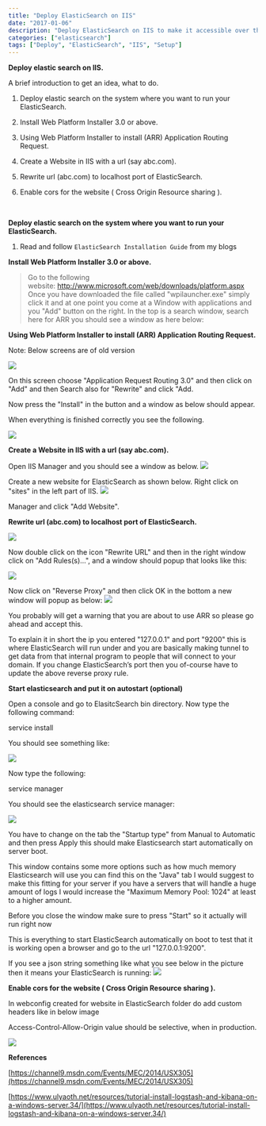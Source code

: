 ```yaml
---
title: "Deploy ElasticSearch on IIS"
date: "2017-01-06"
description: "Deploy ElasticSearch on IIS to make it accessible over the internet"
categories: ["elasticsearch"]
tags: ["Deploy", "ElasticSearch", "IIS", "Setup"]
---
```


**Deploy elastic search on IIS.**

A brief introduction to get an idea, what to do.

1. Deploy elastic search on the system where you want to run your
    ElasticSearch.

2. Install Web Platform Installer 3.0 or above.

3. Using Web Platform Installer to install (ARR) Application Routing
    Request.

4. Create a Website in IIS with a url (say abc.com).

5. Rewrite url (abc.com) to localhost port of ElasticSearch.

6. Enable cors for the website ( Cross Origin Resource sharing ).

<br />

**Deploy elastic search on the system where you want to run your ElasticSearch.**

1. Read and follow `ElasticSearch Installation Guide` from my blogs

**Install Web Platform Installer 3.0 or above.**

> Go to the following
> website: <http://www.microsoft.com/web/downloads/platform.aspx>
> Once you have downloaded the file called "wpilauncher.exe" simply
> click it and at one point you come at a Window with applications and
> you "Add" button on the right. In the top is a search window, search
> here for ARR you should see a window as here below:

**Using Web Platform Installer to install (ARR) Application Routing Request.**

Note: Below screens are of old version

<img src="/static/blog/ElasticSearch/Deploy ElasticSearch on IIS/Application_Request_Routing.png" />

On this screen choose "Application Request Routing 3.0" and then click
on "Add" and then Search also for "Rewrite" and click "Add.

Now press the "Install" in the button and a window as below should
appear.

When everything is finished correctly you see the following.

<img src="/static/blog/ElasticSearch/Deploy ElasticSearch on IIS/Web_Platform_Installer.png" />

**Create a Website in IIS with a url (say abc.com).**

Open IIS Manager and you should see a window as below.
<img src="/static/blog/ElasticSearch/Deploy ElasticSearch on IIS/IIS_Window.png" />

Create a new website for ElasticSearch as shown below. Right click on "sites" in the left part of IIS.
<img src="/static/blog/ElasticSearch/Deploy ElasticSearch on IIS/Setting_ElasticsSearch_Website.png" />

Manager and click "Add Website".

**Rewrite url (abc.com) to localhost port of ElasticSearch.**

<img src="/static/blog/ElasticSearch/Deploy ElasticSearch on IIS/Url_Rewrite.png" />

Now double click on the icon "Rewrite URL" and then in the right window
click on "Add Rules(s)...", and a window should popup that looks like
this:

<img src="/static/blog/ElasticSearch/Deploy ElasticSearch on IIS/Url_Rewrite_Reverse_Proxy.png" />

Now click on "Reverse Proxy" and then click OK in the bottom a new
window will popup as below:
<img src="/static/blog/ElasticSearch/Deploy ElasticSearch on IIS/Url_Rewrite_Reverse_Proxy_Rule.png" />

You probably will get a warning that you are about to use ARR so please
go ahead and accept this.

To explain it in short the ip you entered "127.0.0.1" and port "9200"
this is where ElasticSearch will run under and you are basically making
tunnel to get data from that internal program to people that will
connect to your domain. If you change ElasticSearch’s port then you
of-course have to update the above reverse proxy rule.

**Start elasticsearch and put it on autostart (optional)**

Open a console and go to ElasitcSearch bin directory. Now type the
following command:

service install

You should see something like:

<img src="/static/blog/ElasticSearch/Deploy ElasticSearch on IIS/ElasticSearch_Install_As_Service.png" />

Now type the following:

service manager

You should see the elasticsearch service manager:

<img src="/static/blog/ElasticSearch/Deploy ElasticSearch on IIS/ES_Start_From_ServiceManager.png" />

You have to change on the tab the "Startup type" from Manual to
Automatic and then press Apply this should make Elasticsearch start
automatically on server boot.

This window contains some more options such as how much memory
Elasticsearch will use you can find this on the "Java" tab I would
suggest to make this fitting for your server if you have a servers that
will handle a huge amount of logs I would increase the "Maximum Memory
Pool: 1024" at least to a higher amount.

Before you close the window make sure to press "Start" so it actually
will run right now

This is everything to start ElasticSearch automatically on boot to test
that it is working open a browser and go to the url "127.0.0.1:9200".

If you see a json string something like what you see below in the
picture then it means your ElasticSearch is running:
<img src="/static/blog/ElasticSearch/Deploy ElasticSearch on IIS/Running_ES_Check.png" />

**Enable cors for the website ( Cross Origin Resource sharing ).**

In webconfig created for website in ElasticSearch folder do add custom
headers like in below image

Access-Control-Allow-Origin value should be selective, when in
production.

<img src="/static/blog/ElasticSearch/Deploy ElasticSearch on IIS/ES_Final_WebConfig.png" />

**References**

[https://channel9.msdn.com/Events/MEC/2014/USX305](https://channel9.msdn.com/Events/MEC/2014/USX305)

[https://www.ulyaoth.net/resources/tutorial-install-logstash-and-kibana-on-a-windows-server.34/](https://www.ulyaoth.net/resources/tutorial-install-logstash-and-kibana-on-a-windows-server.34/)
